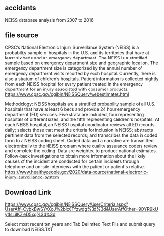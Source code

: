 ## accidents
NEISS database analysis from 2007 to 2016

## file source

CPSC’s National Electronic Injury Surveillance System (NEISS) is a probability sample of hospitals in the U.S. and its territories that have at least six beds and an emergency department. The NEISS is a stratified sample based on emergency department size and geographic location. The emergency department size is categorized by the annual number of emergency department visits reported by each hospital. Currently, there is also a stratum of children’s hospitals. Patient information is collected nightly from each NEISS hospital for every patient treated in the emergency department for an injury associated with consumer products.  https://www.cpsc.gov/cgibin/NEISSQuery/webestimates.html

Methodology: 
NEISS hospitals are a stratified probability sample of all U.S. hospitals that have at least 6 beds and provide 24 hour emergency department (ED) services. Five strata are included, four representing hospitals of different sizes, and the fifth representing children's hospitals. At each NEISS hospital, an NEISS hospital coordinator reviews all ED records daily; selects those that meet the criteria for inclusion in NEISS; abstracts pertinent data from the selected records; and transcribes the data in coded form to a NEISS coding sheet. Coded data and a narrative are transmitted electronically to the NEISS program where quality assurance coders review and complete the coding. Data are weighted to produce national estimates. Follow-back investigations to obtain more information about the likely causes of the incident are conducted for certain incidents through telephone and on-site interviews with the patient or patient's relative. https://www.healthypeople.gov/2020/data-source/national-electronic-injury-surveillance-system

## Download Link
https://www.cpsc.gov/cgibin/NEISSQuery/UserCriteria.aspx?UserAff=CvbkBwSYvXoJ%2blc0Tfzwdg%3d%3d&UserAffOther=9OYR9kUytIsLilKZieD5xg%3d%3d

Select most recent ten years and Tab Delimited Text File and submit query to download NEISS.TXT
